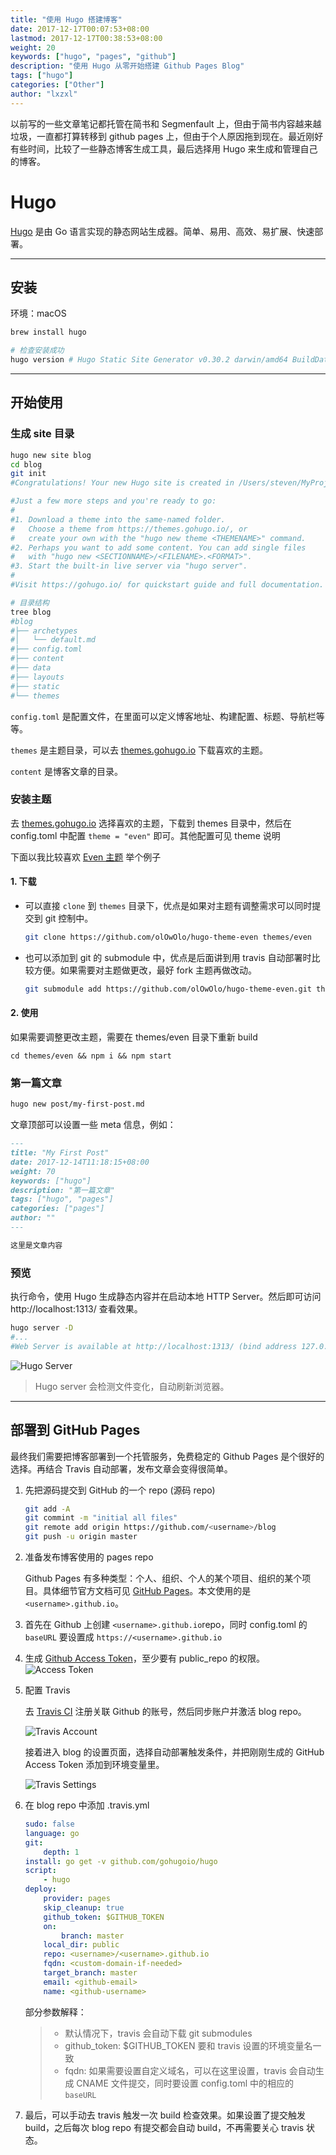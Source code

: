 ```yaml
---
title: "使用 Hugo 搭建博客"
date: 2017-12-17T00:07:53+08:00
lastmod: 2017-12-17T00:38:53+08:00
weight: 20
keywords: ["hugo", "pages", "github"]
description: "使用 Hugo 从零开始搭建 Github Pages Blog"
tags: ["hugo"]
categories: ["Other"]
author: "lxzxl"
---
```


以前写的一些文章笔记都托管在简书和 Segmenfault 上，但由于简书内容越来越垃圾，一直都打算转移到 github pages 上，但由于个人原因拖到现在。最近刚好有些时间，比较了一些静态博客生成工具，最后选择用 Hugo 来生成和管理自己的博客。

<!--more-->

# Hugo

[Hugo](https://gohugo.io/) 是由 Go 语言实现的静态网站生成器。简单、易用、高效、易扩展、快速部署。

---

## 安装

环境：macOS

```bash
brew install hugo

# 检查安装成功
hugo version # Hugo Static Site Generator v0.30.2 darwin/amd64 BuildDate: 2017-12-13T17:35:33+08:00
```

---

## 开始使用

### 生成 site 目录

```bash
hugo new site blog
cd blog
git init
#Congratulations! Your new Hugo site is created in /Users/steven/MyProjects/Demo/blog.

#Just a few more steps and you're ready to go:
#
#1. Download a theme into the same-named folder.
#   Choose a theme from https://themes.gohugo.io/, or
#   create your own with the "hugo new theme <THEMENAME>" command.
#2. Perhaps you want to add some content. You can add single files
#   with "hugo new <SECTIONNAME>/<FILENAME>.<FORMAT>".
#3. Start the built-in live server via "hugo server".
#
#Visit https://gohugo.io/ for quickstart guide and full documentation.

# 目录结构
tree blog
#blog
#├── archetypes
#│   └── default.md
#├── config.toml
#├── content
#├── data
#├── layouts
#├── static
#└── themes
```

`config.toml` 是配置文件，在里面可以定义博客地址、构建配置、标题、导航栏等等。

`themes` 是主题目录，可以去 [themes.gohugo.io](http://themes.gohugo.io/) 下载喜欢的主题。

`content` 是博客文章的目录。

### 安装主题

去 [themes.gohugo.io](http://themes.gohugo.io/) 选择喜欢的主题，下载到 themes 目录中，然后在 config.toml 中配置 `theme = "even"` 即可。其他配置可见 theme 说明

下面以我比较喜欢 [Even 主题](https://themes.gohugo.io/hugo-theme-even/) 举个例子

#### 1. 下载

* 可以直接 `clone` 到 `themes` 目录下，优点是如果对主题有调整需求可以同时提交到 git 控制中。

    ```bash
    git clone https://github.com/olOwOlo/hugo-theme-even themes/even
    ```

* 也可以添加到 git 的 submodule 中，优点是后面讲到用 travis 自动部署时比较方便。如果需要对主题做更改，最好 fork 主题再做改动。

    ```bash
    git submodule add https://github.com/olOwOlo/hugo-theme-even.git themes/even
    ```

#### 2. 使用

如果需要调整更改主题，需要在 themes/even 目录下重新 build

`cd themes/even && npm i && npm start`

### 第一篇文章

```bash
hugo new post/my-first-post.md
```

文章顶部可以设置一些 meta 信息，例如：

```markdown
---
title: "My First Post"
date: 2017-12-14T11:18:15+08:00
weight: 70
keywords: ["hugo"]
description: "第一篇文章"
tags: ["hugo", "pages"]
categories: ["pages"]
author: ""
---

这里是文章内容
```

### 预览

执行命令，使用 Hugo 生成静态内容并在启动本地 HTTP Server。然后即可访问 http://localhost:1313/ 查看效果。

```bash
hugo server -D
#...
#Web Server is available at http://localhost:1313/ (bind address 127.0.0.1)
```

![Hugo Server](/images/start-hugo/server.png)

> Hugo server 会检测文件变化，自动刷新浏览器。

---

## 部署到 GitHub Pages

最终我们需要把博客部署到一个托管服务，免费稳定的 Github Pages 是个很好的选择。再结合 Travis 自动部署，发布文章会变得很简单。

1. 先把源码提交到 GitHub 的一个 repo (源码 repo)

    ```bash
    git add -A
    git commint -m "initial all files"
    git remote add origin https://github.com/<username>/blog
    git push -u origin master
    ```

2. 准备发布博客使用的 pages repo

    Github Pages 有多种类型：个人、组织、个人的某个项目、组织的某个项目。具体细节官方文档可见 [GitHub Pages](https://help.github.com/articles/user-organization-and-project-pages/)。本文使用的是 `<username>.github.io`。

3. 首先在 Github 上创建 `<username>.github.io`repo，同时 config.toml 的 `baseURL` 要设置成 `https://<username>.github.io`

4. 生成 [Github Access Token](https://github.com/settings/tokens/new)，至少要有 public_repo 的权限。![Access Token](/images/start-hugo/access-token.png)

5. 配置 Travis

    去 [Travis CI](https://travis-ci.org/) 注册关联 Github 的账号，然后同步账户并激活 blog repo。

    ![Travis Account](/images/start-hugo/travis-account.png)

    接着进入 blog 的设置页面，选择自动部署触发条件，并把刚刚生成的 GitHub Access Token 添加到环境变量里。

    ![Travis Settings](/images/start-hugo/travis-settings.png)

6. 在 blog repo 中添加 .travis.yml

    ```yaml
    sudo: false
    language: go
    git:
        depth: 1
    install: go get -v github.com/gohugoio/hugo
    script:
        - hugo
    deploy:
        provider: pages
        skip_cleanup: true
        github_token: $GITHUB_TOKEN
        on:
            branch: master
        local_dir: public
        repo: <username>/<username>.github.io
        fqdn: <custom-domain-if-needed>
        target_branch: master
        email: <github-email>
        name: <github-username>
    ```

    部分参数解释：

    > * 默认情况下，travis 会自动下载 git submodules
    > * github_token: $GITHUB_TOKEN 要和 travis 设置的环境变量名一致
    > * fqdn: 如果需要设置自定义域名，可以在这里设置，travis 会自动生成 CNAME 文件提交，同时要设置 config.toml 中的相应的 `baseURL`

7. 最后，可以手动去 travis 触发一次 build 检查效果。如果设置了提交触发 build，之后每次 blog repo 有提交都会自动 build，不再需要关心 travis 状态。

